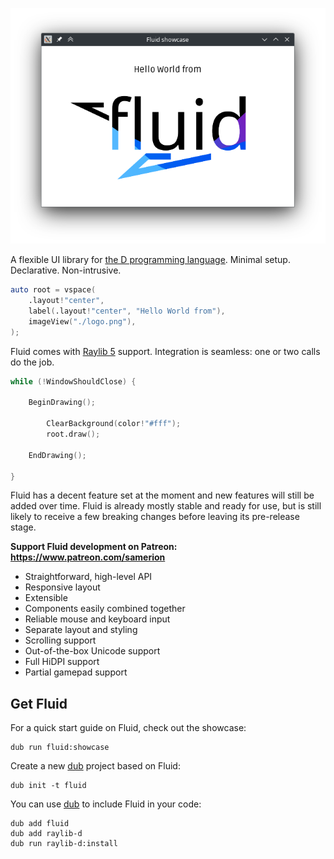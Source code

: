 ![Hello World from Fluid!](./resources/hello-fluid.png)

A flexible UI library for [the D programming language](https://dlang.org/). Minimal setup. Declarative. Non-intrusive.

```d
auto root = vspace(
    .layout!"center",
    label(.layout!"center", "Hello World from"),
    imageView("./logo.png"),
);
```

Fluid comes with [Raylib 5][raylib] support. Integration is seamless: one or two calls do the job.

```d
while (!WindowShouldClose) {

    BeginDrawing();

        ClearBackground(color!"#fff");
        root.draw();

    EndDrawing();

}
```

[raylib]: https://www.raylib.com/

Fluid has a decent feature set at the moment and new features will still be added over time. Fluid is already mostly
stable and ready for use, but is still likely to receive a few breaking changes before leaving its pre-release stage.

**Support Fluid development on Patreon: https://www.patreon.com/samerion**

* Straightforward, high-level API
* Responsive layout
* Extensible
* Components easily combined together
* Reliable mouse and keyboard input
* Separate layout and styling
* Scrolling support
* Out-of-the-box Unicode support
* Full HiDPI support
* Partial gamepad support

## Get Fluid

For a quick start guide on Fluid, check out the showcase:

```
dub run fluid:showcase
```

Create a new [dub][dub] project based on Fluid:

```
dub init -t fluid
```

You can use [dub][dub] to include Fluid in your code:

```
dub add fluid
dub add raylib-d
dub run raylib-d:install
```

[dub]: https://code.dlang.org/
